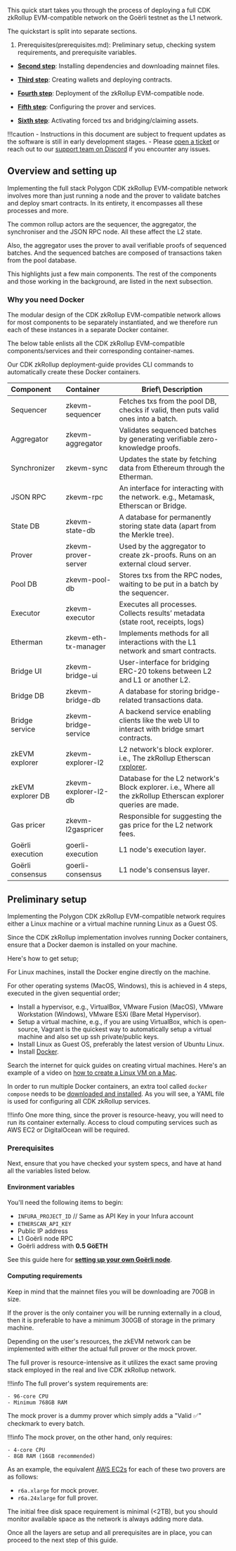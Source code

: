 This quick start takes you through the process of deploying a full CDK zkRollup EVM-compatible network on the Goërli testnet as the L1 network.

The quickstart is split into separate sections.

1. Prerequisites(prerequisites.md): Preliminary setup, checking system requirements, and prerequisite variables.

- [**Second step**](install-dependencies.md): Installing dependencies and downloading mainnet files.

- [**Third step**](create-wallets.md): Creating wallets and deploying contracts.

- [**Fourth step**](deploy-node.md): Deployment of the zkRollup EVM-compatible node.

- [**Fifth step**](configure-prover.md): Configuring the prover and services.

- [**Sixth step**](setup-goerli-node.md): Activating forced txs and bridging/claiming assets.

!!!caution
    - Instructions in this document are subject to frequent updates as the software is still in early development stages.
    - Please [open a ticket](https://support.polygon.technology/support/tickets/new) or reach out to our [support team on Discord](https://discord.com/invite/0xPolygon) if you encounter any issues.

## Overview and setting up

Implementing the full stack Polygon CDK zkRollup EVM-compatible network involves more than just running a node and the prover to validate batches and deploy smart contracts. In its entirety, it encompasses all these processes and more.

The common rollup actors are the sequencer, the aggregator, the synchroniser and the JSON RPC node. All these affect the L2 state.

Also, the aggregator uses the prover to avail verifiable proofs of sequenced batches. And the sequenced batches are composed of transactions taken from the pool database.

This highlights just a few main components. The rest of the components and those working in the background, are listed in the next subsection.

### Why you need Docker

The modular design of the CDK zkRollup EVM-compatible network allows for most components to be separately instantiated, and we therefore run each of these instances in a separate Docker container.

The below table enlists all the CDK zkRollup EVM-compatible components/services and their corresponding container-names.

Our CDK zkRollup deployment-guide provides CLI commands to automatically create these Docker containers.

| Component         | Container            | Brief\ Description                                           |
| :---------------- | :------------------- | ------------------------------------------------------------ |
| Sequencer         | zkevm-sequencer      | Fetches txs from the pool DB, checks if valid, then puts valid ones into a batch. |
| Aggregator        | zkevm-aggregator     | Validates sequenced batches by generating verifiable zero-knowledge proofs. |
| Synchronizer      | zkevm-sync           | Updates the state by fetching data from Ethereum through the Etherman. |
| JSON RPC          | zkevm-rpc            | An interface for interacting with the network. e.g., Metamask, Etherscan or Bridge. |
| State DB          | zkevm-state-db       | A database for permanently storing state data (apart from the Merkle tree). |
| Prover            | zkevm-prover-server  | Used by the aggregator to create zk-proofs. Runs on an external cloud server. |
| Pool DB           | zkevm-pool-db        | Stores txs from the RPC nodes, waiting to be put in a batch by the sequencer. |
| Executor          | zkevm-executor       | Executes all processes. Collects results’ metadata (state root, receipts, logs) |
| Etherman          | zkevm-eth-tx-manager | Implements methods for all interactions with the L1 network and smart contracts. |
| Bridge UI         | zkevm-bridge-ui      | User-interface for bridging ERC-20 tokens between L2 and L1 or another L2. |
| Bridge DB         | zkevm-bridge-db      | A database for storing bridge-related transactions data.     |
| Bridge service    | zkevm-bridge-service | A backend service enabling clients like the web UI to interact with bridge smart contracts. |
| zkEVM explorer    | zkevm-explorer-l2    | L2 network's block explorer. i.e., The zkRollup Etherscan [rxplorer](https://zkevm.polygonscan.com). |
| zkEVM explorer DB | zkevm-explorer-l2-db | Database for the L2 network's Block explorer. i.e., Where all the zkRollup Etherscan explorer queries are made. |
| Gas pricer        | zkevm-l2gaspricer    | Responsible for suggesting the gas price for the L2 network fees. |
| Goërli execution  | goerli-execution     | L1 node's execution layer.                                   |
| Goërli consensus  | goerli-consensus     | L1 node's consensus layer.                                   |

## Preliminary setup

Implementing the Polygon CDK zkRollup EVM-compatible network requires either a Linux machine or a virtual machine running Linux as a Guest OS.

Since the CDK zkRollup implementation involves running Docker containers, ensure that a Docker daemon is installed on your machine.

Here's how to get setup;

For Linux machines, install the Docker engine directly on the machine.

For other operating systems (MacOS, Windows), this is achieved in 4 steps, executed in the given sequential order;

- Install a hypervisor, e.g., VirtualBox, VMware Fusion (MacOS), VMware Workstation (Windows), VMware ESXi (Bare Metal Hypervisor).
- Setup a virtual machine, e.g., if you are using VirtualBox, which is open-source, Vagrant is the quickest way to automatically setup a virtual machine and also set up ssh private/public keys.
- Install Linux as Guest OS, preferably the latest version of Ubuntu Linux.
- Install [Docker](https://docs.docker.com/desktop/install/linux-install/).

Search the internet for quick guides on creating virtual machines. Here's an example of a video on [how to create a Linux VM on a Mac](https://www.youtube.com/watch?v=KAd7FafXfJQ).

In order to run multiple Docker containers, an extra tool called `docker compose` needs to be [downloaded and installed](https://docs.docker.com/compose/install/linux/). As you will see, a YAML file is used for configuring all CDK zkRollup services.

!!!info
    One more thing, since the prover is resource-heavy, you will need to run its container externally. Access to cloud computing services such as AWS EC2 or DigitalOcean will be required.

### Prerequisites

Next, ensure that you have checked your system specs, and have at hand all the variables listed below.

#### Environment variables

You'll need the following items to begin:

- `INFURA_PROJECT_ID` // Same as API Key in your Infura account
- `ETHERSCAN_API_KEY`
- Public IP address
- L1 Goërli node RPC
- Goërli address with **0.5 GöETH**

See this guide here for [**setting up your own Goërli node**](setup-goerli-node.md).

#### Computing requirements

Keep in mind that the mainnet files you will be downloading are 70GB in size.

If the prover is the only container you will be running externally in a cloud, then it is preferable to have a minimum 300GB of storage in the primary machine.

Depending on the user's resources, the zkEVM network can be implemented with either the actual full prover or the mock prover.

The full prover is resource-intensive as it utilizes the exact same proving stack employed in the real and live CDK zkRollup network.

!!!info
    The full prover's system requirements are:

    - 96-core CPU
    - Minimum 768GB RAM

The mock prover is a dummy prover which simply adds a "Valid ✅" checkmark to every batch.

!!!info
    The mock prover, on the other hand, only requires:

    - 4-core CPU
    - 8GB RAM (16GB recommended)

As an example, the equivalent [AWS EC2s](https://aws.amazon.com/ec2/instance-types/r6a/) for each of these two provers are as follows:

- `r6a.xlarge` for mock prover.
- `r6a.24xlarge` for full prover.

The initial free disk space requirement is minimal (<2TB), but you should monitor available space as the network is always adding more data.

Once all the layers are setup and all prerequisites are in place, you can proceed to the next step of this guide.
